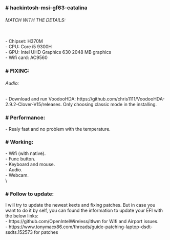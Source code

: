 <h3># hackintosh-msi-gf63-catalina</h3>
<h6>MATCH WITH THE DETAILS:</h6> <br>
- Chipset: H370M <br>
- CPU: Core i5 9300H <br>
- GPU: Intel UHD Graphics 630 2048 MB graphics <br>
- Wifi card: AC9560 <br>

<h3># FIXING:</h3>
<h6>Audio:</h6>
- Download and run VoodooHDA: https://github.com/chris1111/VoodooHDA-2.9.2-Clover-V15/releases. Only choosing classic mode in the installing.

<h3># Performance:</h3>
- Realy fast and no problem with the temperature. <br>

<h3># Working: </h3>
- Wifi (with native). <br>
- Func button. <br>
- Keyboard and mouse. <br>
- Audio. <br>
- Webcam. <br>\

<h3># Follow to update: </h3>
I will try to update the newest kexts and fixing patches. But in case you want to do it by self, you can found the information to update your EFI with the below links: <br>
- https://github.com/OpenIntelWireless/itlwm for Wifi and Airport issues. <br>
- https://www.tonymacx86.com/threads/guide-patching-laptop-dsdt-ssdts.152573 for patches <br>
